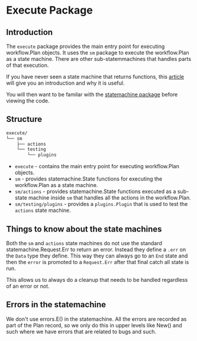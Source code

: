 # Execute Package

## Introduction

The `execute` package provides the main entry point for executing workflow.Plan objects. It uses the `sm` package to execute the workflow.Plan as a state machine. There are other sub-statemmachines that handles parts of that execution.

If you have never seen a state machine that returns functions, this [article](https://medium.com/@johnsiilver/go-state-machine-patterns-3b667f345b5e) will give you an introduction and why it is useful.

You will then want to be familar with the [statemachine package](https://github.com/gostdlib/ops/tree/main/statemachine) before viewing the code.

## Structure

```bash
execute/
└── sm
    ├── actions
    └── testing
        └── plugins
```

- `execute` - contains the main entry point for executing workflow.Plan objects.
- `sm` - provides statemachine.State functions for executing the workflow.Plan as a state machine.
- `sm/actions` - provides statemachine.State functions executed as a sub-state machine inside `sm` that handles all the actions in the workflow.Plan.
- `sm/testing/plugins` - provides a `plugins.Plugin` that is used to test the `actions` state machine.

## Things to know about the state machines

Both the `sm` and `actions` state machines do not use the standard statemachine.Request.Err to return an error. Instead they define a `.err` on the `Data` type they define. This way they can always go to an `End` state and then the `error` is promoted to a `Request.Err` after that final catch all state is run.

This allows us to always do a cleanup that needs to be handled regardless of an error or not.

## Errors in the statemachine

We don't use errors.E() in the statemachine. All the errors are recorded as part of the Plan record, so we only do this in upper levels like New() and such where we have errors that are related to bugs and such.
